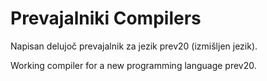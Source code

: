 # Prevajalniki Compilers

Napisan delujoč prevajalnik za jezik prev20 (izmišljen jezik).

Working compiler for a new programming language prev20.

